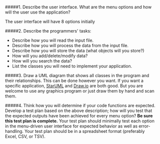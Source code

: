 #####1. Describe the user interface. What are the menu options and how will the user use the application?

The user interface will have 8 options initially

#####2. Describe the programmers' tasks:
- Describe how you will read the input file.
- Describe how you will process the data from the input file.
- Describe how you will store the data (what objects will you store?)
- How will you add/delete/modify data?
- How will you search the data?
- List the classes you will need to implement your application.

#####3. Draw a UML diagram that shows all classes in the program and their relationships. This can be done however you want. If you want a specific application, [StarUML](http://staruml.io/download) and [Draw.io](https://draw.io) are both good. But you are welcome to use any graphics program or just draw them by hand and scan them.

#####4. Think how you will determine if your code functions are expected. Develop a test plan based on the above description; how will you test that the expected outputs have been achieved for every menu option? **Be sure this test plan is complete.** Your test plan should minimally test each option in the menu-driven user interface for expected behavior as well as error-handling. Your test plan should be in a spreadsheet format (preferably Excel, CSV, or TSV).
